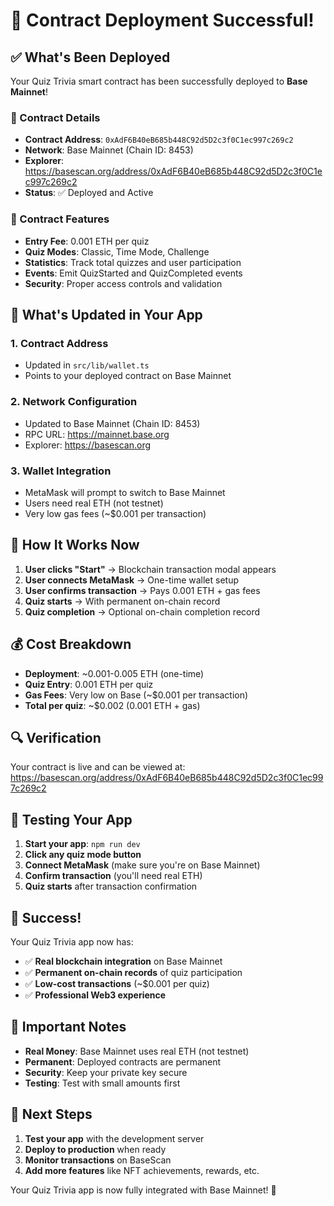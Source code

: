# 🎉 Contract Deployment Successful!

## ✅ What's Been Deployed

Your Quiz Trivia smart contract has been successfully deployed to **Base Mainnet**!

### 📍 Contract Details
- **Contract Address**: `0xAdF6B40eB685b448C92d5D2c3f0C1ec997c269c2`
- **Network**: Base Mainnet (Chain ID: 8453)
- **Explorer**: https://basescan.org/address/0xAdF6B40eB685b448C92d5D2c3f0C1ec997c269c2
- **Status**: ✅ Deployed and Active

### 🔧 Contract Features
- **Entry Fee**: 0.001 ETH per quiz
- **Quiz Modes**: Classic, Time Mode, Challenge
- **Statistics**: Track total quizzes and user participation
- **Events**: Emit QuizStarted and QuizCompleted events
- **Security**: Proper access controls and validation

## 🎯 What's Updated in Your App

### 1. Contract Address
- Updated in `src/lib/wallet.ts`
- Points to your deployed contract on Base Mainnet

### 2. Network Configuration
- Updated to Base Mainnet (Chain ID: 8453)
- RPC URL: https://mainnet.base.org
- Explorer: https://basescan.org

### 3. Wallet Integration
- MetaMask will prompt to switch to Base Mainnet
- Users need real ETH (not testnet)
- Very low gas fees (~$0.001 per transaction)

## 🚀 How It Works Now

1. **User clicks "Start"** → Blockchain transaction modal appears
2. **User connects MetaMask** → One-time wallet setup
3. **User confirms transaction** → Pays 0.001 ETH + gas fees
4. **Quiz starts** → With permanent on-chain record
5. **Quiz completion** → Optional on-chain completion record

## 💰 Cost Breakdown

- **Deployment**: ~0.001-0.005 ETH (one-time)
- **Quiz Entry**: 0.001 ETH per quiz
- **Gas Fees**: Very low on Base (~$0.001 per transaction)
- **Total per quiz**: ~$0.002 (0.001 ETH + gas)

## 🔍 Verification

Your contract is live and can be viewed at:
https://basescan.org/address/0xAdF6B40eB685b448C92d5D2c3f0C1ec997c269c2

## 🧪 Testing Your App

1. **Start your app**: `npm run dev`
2. **Click any quiz mode button**
3. **Connect MetaMask** (make sure you're on Base Mainnet)
4. **Confirm transaction** (you'll need real ETH)
5. **Quiz starts** after transaction confirmation

## 🎉 Success!

Your Quiz Trivia app now has:
- ✅ **Real blockchain integration** on Base Mainnet
- ✅ **Permanent on-chain records** of quiz participation
- ✅ **Low-cost transactions** (~$0.001 per quiz)
- ✅ **Professional Web3 experience**

## 🚨 Important Notes

- **Real Money**: Base Mainnet uses real ETH (not testnet)
- **Permanent**: Deployed contracts are permanent
- **Security**: Keep your private key secure
- **Testing**: Test with small amounts first

## 🔄 Next Steps

1. **Test your app** with the development server
2. **Deploy to production** when ready
3. **Monitor transactions** on BaseScan
4. **Add more features** like NFT achievements, rewards, etc.

Your Quiz Trivia app is now fully integrated with Base Mainnet! 🚀
